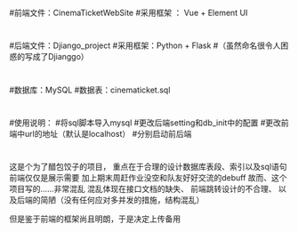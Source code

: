 #
#前端文件：CinemaTicketWebSite
#采用框架 ： Vue + Element UI
#
#后端文件：Djiango_project
#采用框架：Python + Flask
#（虽然命名很令人困惑的写成了Djianggo）
#

#
#数据库：MySQL
#数据表：cinematicket.sql
#
#使用说明：
#将sql脚本导入mysql
#更改后端setting和db_init中的配置
#更改前端中url的地址（默认是localhost）
#分别启动前后端
#


这是个为了醋包饺子的项目，
重点在于合理的设计数据库表段、索引以及sql语句
前端仅仅是展示需要
加上期末周赶作业没空和队友好好交流的debuff
故而、这个项目写的……非常混乱
混乱体现在接口文档的缺失、
前端跳转设计的不合理、
以及后端的简陋（没有任何应对多并发的措施，结构混乱）

但是鉴于前端的框架尚且明朗，于是决定上传备用
